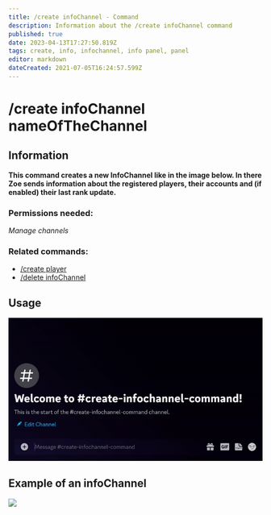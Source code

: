 ```yaml
---
title: /create infoChannel - Command
description: Information about the /create infoChannel command
published: true
date: 2023-04-13T17:27:50.819Z
tags: create, info, infochannel, info panel, panel
editor: markdown
dateCreated: 2021-07-05T16:24:57.599Z
---
```


# /create infoChannel nameOfTheChannel

## Information

**This command creates a new InfoChannel like in the image below. In there Zoe sends information about the registered players, their accounts and (if enabled) their last rank update.**

### Permissions needed: 

*Manage channels*

### Related commands:

-   [/create player](/en/commands/create/player/)
-   [/delete infoChannel](/en/commands/delete/infoChannel/)

## Usage

![](/new_create_infochannel.gif)

## Example of an infoChannel

![](/en-infochannel-with-ranked-stats-example.png)